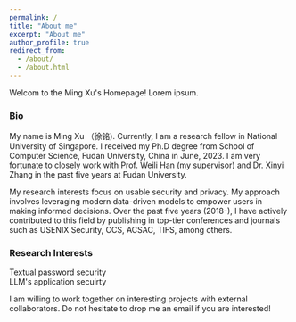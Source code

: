 ```yaml
---
permalink: /
title: "About me"
excerpt: "About me"
author_profile: true
redirect_from: 
  - /about/
  - /about.html
---
```


Welcom to the Ming Xu's Homepage! Lorem ipsum.

### Bio
My name is Ming Xu （徐铭). Currently, I am a research fellow in National University of Singapore. I received my Ph.D degree from School of Computer Science, Fudan University, China in June, 2023. I am very fortunate to closely work with Prof. Weili Han (my supervisor) and Dr. Xinyi Zhang in the past five years at Fudan University. 

My research interests focus on usable security and privacy. My approach involves leveraging modern data-driven models to empower users in making informed decisions. Over the past five years (2018-), I have actively contributed to this field by publishing in top-tier conferences and journals such as USENIX Security, CCS, ACSAC, TIFS, among others.

### Research Interests  
Textual password security    
LLM's application secuirty

I am willing to work together on interesting projects with external collaborators. Do not hesitate to drop me an email if you are interested!










